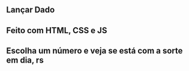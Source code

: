 ## Lançar Dado

## Feito com HTML, CSS e JS

## Escolha um número e veja se está com a sorte em dia, rs
